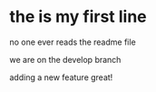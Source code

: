 # the is my first line

no one ever reads the readme file

we are on the develop branch

adding a new feature great!
